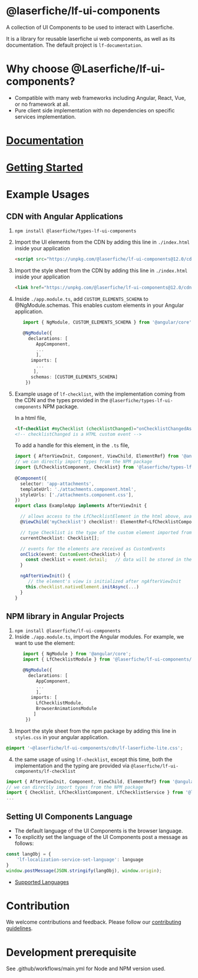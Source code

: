 # @laserfiche/lf-ui-components

A collection of UI Components to be used to interact with Laserfiche.

It is a library for reusable laserfiche ui web components, as well as its documentation.
The default project is `lf-documentation`.

# Why choose @Laserfiche/lf-ui-components?

- Compatible with many web frameworks including Angular, React, Vue, or no framework at all.
- Pure client side implementation with no dependencies on specific services implementation.

# [Documentation](https://unpkg.com/@laserfiche/lf-ui-components@12.0/cdn/index.html#/)

# [Getting Started](https://unpkg.com/@laserfiche/lf-ui-components@12.0/cdn/index.html#/getting-started)

# Example Usages 

## CDN with Angular Applications
1. `npm install @laserfiche/types-lf-ui-components`
2. Import the UI elements from the CDN by adding this line in `./index.html` inside your application
   ```html
   <script src="https://unpkg.com/@laserfiche/lf-ui-components@12.0/cdn/lf-ui-components.js" defer></script>
   ```
3. Import the style sheet from the CDN by adding this line in `./index.html` inside your application
   ```html
   <link href="https://unpkg.com/@laserfiche/lf-ui-components@12.0/cdn/lf-laserfiche-lite.css"  rel="stylesheet"/>
   ```
4. Inside `./app.module.ts`, add `CUSTOM_ELEMENTS_SCHEMA` to @NgModule.schemas. This enables custom elements in your Angular application.
   ```TypeScript
      import { NgModule, CUSTOM_ELEMENTS_SCHEMA } from '@angular/core';

      @NgModule({
        declarations: [
           AppComponent,
           ...
           ],
         imports: [
           ...
          ],
         schemas: [CUSTOM_ELEMENTS_SCHEMA]
       })
   ```
5. Example usage of `lf-checklist`, with the implementation coming from the CDN and the types provided in the `@laserfiche/types-lf-ui-components` NPM package.

   In a html file, 
   ```html
   <lf-checklist #myChecklist (checklistChanged)="onChecklistChangedAsync($event)"></lf-checklist>
   <!-- checklistChanged is a HTML custom event -->
   ```
   To add a handle for this element, in the `.ts` file,
   ```ts
   import { AfterViewInit, Component, ViewChild, ElementRef} from '@angular/core';
   // we can directly import types from the NPM package
   import {LfChecklistComponent, Checklist} from '@laserfiche/types-lf-ui-components';  
  
   @Component({
     selector: 'app-attachments',
     templateUrl: './attachments.component.html',
     styleUrls: ['./attachments.component.css'],
   })
   export class ExampleApp implements AfterViewInit {

     // allows access to the LfChecklistElement in the html above, available starting in ngAfterViewInit hook
     @ViewChild('myChecklist') checklist!: ElementRef<LfChecklistComponent>; 

     // type Checklist is the type of the custom element imported from the NPM package
     currentChecklist: Checklist[]; 

     // events for the elements are received as CustomEvents
     onClick(event: CustomEvent<Checklist>) {
       const checklist = event.detail;   // data will be stored in the detail property
     }

     ngAfterViewInit() {
        // the element's view is initialized after ngAfterViewInit
       this.checklist.nativeElement.initAsync(...)
     }
   }
   ```
## NPM library in Angular Projects

1. `npm install @laserfiche/lf-ui-components`
2. Inside `./app.module.ts`, import the Angular modules. For example, we want to use the <lf-checklist> element:
   ```TypeScript
      import { NgModule } from '@angular/core';
      import { LfChecklistModule } from '@laserfiche/lf-ui-components/lf-checklist';

      @NgModule({
        declarations: [
           AppComponent,
           ...
           ],
         imports: [
           LfChecklistModule,
           BrowserAnimationsModule
          ]
       })
   ```
3. Import the style sheet from the npm package by adding this line in `styles.css` in your angular application.
```css
@import '~@laserfiche/lf-ui-components/cdn/lf-laserfiche-lite.css';
```
4. the same usage of using `lf-checklist`, except this time, both the implementation and the typing are provided via `@laserfiche/lf-ui-components/lf-checklist`


  ```ts
  import { AfterViewInit, Component, ViewChild, ElementRef} from '@angular/core';
  // we can directly import types from the NPM package
  import { Checklist, LfChecklistComponent, LfChecklistService } from '@laserfiche/lf-ui-components/lf-checklist';
  ...
  ```
## Setting UI Components Language

- The default language of the UI Components is the browser language.
- To explicitly set the language of the UI Components post a message as follows:

```typescript
const langObj = {
    'lf-localization-service-set-language': language
}
window.postMessage(JSON.stringify(langObj), window.origin);
```

- [Supported Languages](https://www.jsdelivr.com/package/npm/@laserfiche/lf-resource-library?path=resources%2Flaserfiche-base)

# Contribution

We welcome contributions and feedback. Please follow our [contributing guidelines](https://github.com/Laserfiche/lf-ui-components/blob/12.x/CONTRIBUTING.md).

# Development prerequisite

See .github/workflows/main.yml for Node and NPM version used.
